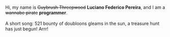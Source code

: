 Hi, my name is ~~Guybrush Threepwood~~ **Luciano Federico Pereira**, and I am a ~~wannabe pirate~~ **programmer**.<br><br>A short song: 521 bounty of doubloons gleams in the sun, a treasure hunt has just begun! Arrr!
